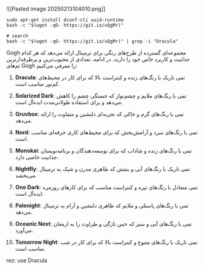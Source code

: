 
![[Pasted image 20250213104010.png]]


```shell
sudo apt-get install dconf-cli uuid-runtime
bash -c "$(wget -qO- https://git.io/vQgMr)"

# search
bash -c "$(wget -qO- https://git.io/vQgMr)" | grep -i "Dracula"

```

Gogh مجموعه‌ای گسترده از طرح‌های رنگی برای ترمینال ارائه می‌دهد که هر کدام جذابیت و کاربرد خاص خود را دارند. در ادامه، تعدادی از محبوب‌ترین و پرطرفدارترین تم‌های Gogh را معرفی می‌کنیم:

1. **Dracula**: تمی تاریک با رنگ‌های زنده و کنتراست بالا که برای کار در محیط‌های کم‌نور مناسب است.
    
2. **Solarized Dark**: تمی با رنگ‌های ملایم و چشم‌نواز که خستگی چشم را کاهش می‌دهد و برای استفاده طولانی‌مدت ایده‌آل است.
    
3. **Gruvbox**: تمی با رنگ‌های گرم و خاکی که تجربه‌ای دلنشین و متفاوت را ارائه می‌دهد.
    
4. **Nord**: تمی با رنگ‌های سرد و آرامش‌بخش که برای محیط‌های کاری حرفه‌ای مناسب است.
    
5. **Monokai**: تمی با رنگ‌های زنده و شاداب که برای توسعه‌دهندگان و برنامه‌نویسان جذابیت خاصی دارد.
    
6. **Nightfly**: تمی تاریک با رنگ‌های آبی و بنفش که ظاهری مدرن و شیک به ترمینال می‌بخشد.
    
7. **One Dark**: تمی متعادل با رنگ‌های تیره و کنتراست مناسب که برای کارهای روزمره ایده‌آل است.
    
8. **Palenight**: تمی با رنگ‌های پاستلی و ملایم که ظاهری دلنشین و آرام به ترمینال می‌دهد.
    
9. **Oceanic Next**: تمی با رنگ‌های آبی و سبز که حس تازگی و طراوت را به ارمغان می‌آورد.
    
10. **Tomorrow Night**: تمی تاریک با رنگ‌های متنوع و کنتراست بالا که برای کار در شب مناسب است.


rez: use Dracula